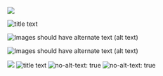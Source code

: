 ![](file.png)

![](file.png "title text")

![Images should have alternate text (alt text)](file.png)

![Images should have alternate text (alt text)](file.png "title text")

<img src="file.png">

<img src="file.png" title="title text">

<img src="file.png" alt="no-alt-text: true">

<img src="file.png" alt="no-alt-text: true" title="title text">
